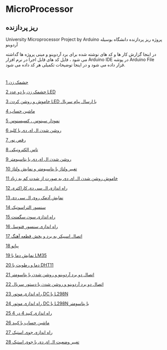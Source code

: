 # MicroProcessor
## ریز پردازنده
University Microprocessor Project by Arduino پروژه ریز پردازنده دانشگاه بوسیله آردوینو

در اینجا گزارش کار ها و کد های نوشته شده برای برد آردوینو و مینی پروژه ها گداشته می شود ، فایل کد های قابل اجرا در نرم افزار Arduino IDE در پوشه Arduino File قزار داده می شود و در اینجا توضیحات تکمیلی هر کد داده می شود.
#

[1 چشمک زن](https://github.com/mohsenkmt/MicroProcessor/blob/main/Arduino%20File/14030709)

[2 چشمک زن با دو عدد LED](https://github.com/mohsenkmt/MicroProcessor/tree/main/Arduino%20File/14030716)

[3 خاموش و روشن کردن LED با ارسال پیام سریال](https://github.com/mohsenkmt/MicroProcessor/tree/main/Arduino%20File/14030716)

[4 ماشین حساب ](https://github.com/mohsenkmt/MicroProcessor/tree/main/Arduino%20File/14030716)

[5 نمودار سینوس ، کسیسنوس ](https://github.com/mohsenkmt/MicroProcessor/tree/main/Arduino%20File/14030723)

[6 روشن شدن ال ای دی با کلید ](https://github.com/mohsenkmt/MicroProcessor/tree/main/Arduino%20File/14030723)

[7 رقص نور](https://github.com/mohsenkmt/MicroProcessor/tree/main/Arduino%20File/14030730)

[8 تاس الکترونیکی](https://github.com/mohsenkmt/MicroProcessor/tree/main/Arduino%20File/14030730)

[9 روشن شدن ال ای دی با پتاسیومتر](https://github.com/mohsenkmt/MicroProcessor/tree/main/Arduino%20File/14030730)

[10 تغییر ولتاژ با پتاسیومتر و نمایش ولتاژ](https://github.com/mohsenkmt/MicroProcessor/tree/main/Arduino%20File/14030730)

[11 خاموش روشن شدن ال ای دی به صورت از شدت کم به زیاد](https://github.com/mohsenkmt/MicroProcessor/tree/main/Arduino%20File/14030730)

[12 راه اندازی ال سی دی کاراکتری](https://github.com/mohsenkmt/MicroProcessor/tree/main/Arduino%20File/14030807/1%20LCD%20Print%20Hello%20World)

[13 نمایش آدمک روی ال سی دی](https://github.com/mohsenkmt/MicroProcessor/tree/main/Arduino%20File/14030807/2%20LCD%20Show%20Character)

[14 سنسور التراسونیک](https://github.com/mohsenkmt/MicroProcessor/tree/main/Arduino%20File/14030807/3%20UltraSonic)

[15 راه اندازی سون سگمنت](https://github.com/mohsenkmt/MicroProcessor/tree/main/Arduino%20File/14030814/1%20SevenSegment)

[16 راه اندازی سنسور فتوسل](https://github.com/mohsenkmt/MicroProcessor/tree/main/Arduino%20File/14030814/2%20Photocell)

[17 اتصال اسپیکر به برد و پخش قطعه آهنگ](https://github.com/mohsenkmt/MicroProcessor/tree/main/Arduino%20File/14030814/3%20Speaker)

[18 پیانو](https://github.com/mohsenkmt/MicroProcessor/tree/main/Arduino%20File/14030821/1%20PIANO)

[19 نمایش دما با LM35](https://github.com/mohsenkmt/MicroProcessor/tree/main/Arduino%20File/14030821/2%20LM35)

[20 دما و رطوبت با DHT11](https://github.com/mohsenkmt/MicroProcessor/tree/main/Arduino%20File/14030821/3%20DHT11)

[21 اتصال دو برد آردوینو و روشن شدن با پتاسومتر](https://github.com/mohsenkmt/MicroProcessor/tree/main/Arduino%20File/14030828/1%20Master_Slave%20POT)

[22 اتصال دو برد آردوینو و روشن شدن با دستور سریال](https://github.com/mohsenkmt/MicroProcessor/tree/main/Arduino%20File/14030828/2%20Master_Slave%20Serial)

[23 راه اندازی موتور DC با L298N](https://github.com/mohsenkmt/MicroProcessor/tree/main/Arduino%20File/14030828/3%20L298N)

[24 راه اندازی موتور DC با L298N با پتاسومتر](https://github.com/mohsenkmt/MicroProcessor/tree/main/Arduino%20File/14030828/4%20L298N%20POT)

[25 راه اندازی کیپد 4 در 4](https://github.com/mohsenkmt/MicroProcessor/tree/main/Arduino%20File/14030905/1%20Keypad%20Launch)

[26 ماشین حساب با کیپد ](https://github.com/mohsenkmt/MicroProcessor/tree/main/Arduino%20File/14030905/2%20Calculator%20With%20Keypad)

[27 راه اندازی جوی استیک ](https://github.com/mohsenkmt/MicroProcessor/tree/main/Arduino%20File/14030905/3%20Joystick%20Launch)

[28 تغییر وضعیت ال ای دی با جوی استیک](https://github.com/mohsenkmt/MicroProcessor/tree/main/Arduino%20File/14030905/4%20Joystick%20LED%20Reaction)

